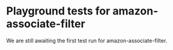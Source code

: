 # Playground tests for amazon-associate-filter
We are still awaiting the first test run for amazon-associate-filter.
